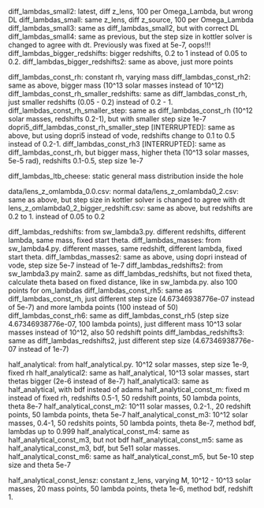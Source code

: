 diff_lambdas_small2: latest, diff z_lens, 100 per Omega_Lambda, but wrong DL
diff_lambdas_small: same z_lens, diff z_source, 100 per Omega_Lambda
diff_lambdas_small3: same as diff_lambdas_small2, but with correct DL
diff_lambdas_small4: same as previous, but the step size in kottler solver is changed to agree with dt. Previously was fixed at 5e-7, oops!!!
diff_lambdas_bigger_redshifts: bigger redshifts, 0.2 to 1 instead of 0.05 to 0.2.
diff_lambdas_bigger_redshifts2: same as above, just more points

diff_lambdas_const_rh: constant rh, varying mass
diff_lambdas_const_rh2: same as above, bigger mass (10^13 solar masses instead of 10^12)
diff_lambdas_const_rh_smaller_redshifts: same as diff_lambdas_const_rh, just smaller redshifts (0.05 - 0.2) instead of 0.2 - 1.
diff_lambdas_const_rh_smaller_step: same as diff_lambdas_const_rh (10^12 solar masses, redshifts 0.2-1), but with smaller step size 1e-7
dopri5_diff_lambdas_const_rh_smaller_step [INTERRUPTED]: same as above, but using dopri5 instead of vode, redshifts change to 0.1 to 0.5 instead of 0.2-1. 
diff_lambdas_const_rh3 [INTERRUPTED]: same as diff_lambdas_const_rh, but bigger mass, higher theta (10^13 solar masses, 5e-5 rad), redshifts 0.1-0.5, step size 1e-7

diff_lambdas_ltb_cheese: static general mass distribution inside the hole

data/lens_z_omlambda_0.0.csv: normal
data/lens_z_omlambda0_2.csv: same as above, but step size in kottler solver is changed to agree with dt
lens_z_omlambda0_2_bigger_redshift.csv: same as above, but redshifts are 0.2 to 1. instead of 0.05 to 0.2
<!-- previously was fixed at 5e-7 -->


diff_lambdas_redshifts: from sw_lambda3.py. different redshifts, different lambda, same mass, fixed start theta. 
diff_lambdas_masses: from sw_lambda4.py. different masses, same redshift, different lambda, fixed start theta.
diff_lambdas_masses2: same as above, using dopri instead of vode, step size 5e-7 instead of 1e-7
diff_lambdas_redshifts2: from sw_lambda3.py main2. same as diff_lambdas_redshifts, but not fixed theta, calculate theta based on fixed distance, like in sw_lambda.py. also 100 points for om_lambdas
diff_lambdas_const_rh5: same as diff_lambdas_const_rh, just different step size (4.67346938776e-07 instead of 5e-7) and more lambda points (100 instead of 50)
diff_lambdas_const_rh6: same as diff_lambdas_const_rh5 (step size 4.67346938776e-07, 100 lambda points), just different mass 10^13 solar masses instead of 10^12, also 50 redshift points
diff_lambdas_redshifts3: same as diff_lambdas_redshifts2, just different step size (4.67346938776e-07 instead of 1e-7)

half_analytical: from half_analytical.py. 10^12 solar masses, step size 1e-9, fixed rh
half_analytical2: same as half_analytical, 10^13 solar masses, start thetas bigger (2e-6 instead of 8e-7)
half_analytical3: same as half_analytical, with bdf instead of adams
half_analytical_const_m: fixed m instead of fixed rh, redshifts 0.5-1, 50 redshift points, 50 lambda points, theta 8e-7
half_analytical_const_m2: 10^11 solar masses, 0.2-1., 20 redshift points, 50 lambda points, theta 5e-7
half_analytical_const_m3: 10^12 solar masses, 0.4-1, 50 redshits points, 50 lambda points, theta 8e-7, method bdf, lambdas up to 0.999
half_analytical_const_m4: same as half_analytical_const_m3, but not bdf
half_analytical_const_m5: same as half_analytical_const_m3, bdf, but 5e11 solar masses.
half_analytical_const_m6: same as half_analytical_const_m5, but 5e-10 step size and theta 5e-7

half_analytical_const_lensz: constant z_lens, varying M, 10^12 - 10^13 solar masses, 20 mass points, 50 lambda points, theta 1e-6, method bdf, redshift 1.